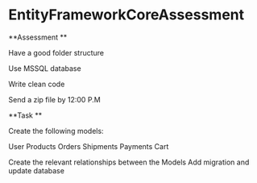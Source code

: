 # EntityFrameworkCoreAssessment
**Assessment **

Have a good folder structure 

Use MSSQL database 

Write clean code  

Send a zip file by 12:00 P.M 

**Task  **

Create the following models: 
 
User 
Products 
Orders 
Shipments 
Payments 
Cart 
 
Create the relevant relationships between the Models 
Add migration and update database
